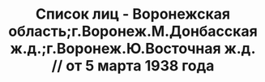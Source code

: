 ---
title: Список лиц - Воронежская область;г.Воронеж.М.Донбасская ж.д.;г.Воронеж.Ю.Восточная
  ж.д. // от 5 марта 1938 года
description: РГАСПИ, ф.17, т.7, оп.171, дело 415, лист 77
images:
- /disk/pictures/v07/17-171-415-077.jpg
- /disk/pictures/v07/17-171-415-078.jpg
- /disk/pictures/v07/17-171-415-079.jpg
- /disk/pictures/v07/17-171-415-080.jpg
- /disk/pictures/v07/17-171-415-081.jpg
- /disk/pictures/v07/17-171-415-082.jpg
---